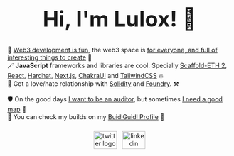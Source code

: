 <div align="center">
  <h1 style="font-size: 48px">Hi, I'm Lulox! 👋</h1>
</div>

🌱 [Web3 development is fun](https://speedrunethereum.com/), the web3 space is [for everyone, and full of interesting things to create](https://lulox.notion.site/Newbies-Lounge-68ea7c4c5f1a4ec29786be6a76516878) 💖<br />
🪄 **JavaScript** frameworks and libraries are cool. Specially [Scaffold-ETH 2](https://scaffoldeth.io/), [React](https://react.dev/learn), [Hardhat](https://hardhat.org/hardhat-network/docs/overview), [Next.js](https://nextjs.org/docs), [ChakraUI](https://chakra-ui.com/docs/components) and [TailwindCSS](https://tailwindcss.com/) 🔥<br />
🗿 Got a love/hate relationship with [Solidity](https://docs.soliditylang.org/en/latest/cheatsheet.html) and [Foundry](https://book.getfoundry.sh/). ⚒️<br />
<br />
🛡️ On the good days [I want to be an auditor](https://www.youtube.com/watch?v=pUWmJ86X_do), but sometimes [I need a good map](https://github.com/x676f64/secureum-mind_map) 🐥<br />
🏰 You can check my builds on my [BuidlGuidl Profile](https://buidlguidl.com/builders/0xfBD9Ca40386A8C632cf0529bbb16b4BEdB59a0A0) 💼

<div align="center">
  <div style="display: flex; align-items: center; justify-content: center; margin-top: 24px;">
    <a href="https://twitter.com/LuloxEth" target="_blank" style="margin-right: 12px;">
      <img src="https://raw.githubusercontent.com/maurodesouza/profile-readme-generator/master/src/assets/icons/social/twitter/default.svg" width="52" height="40" alt="twitter logo" />
    </a>
    <a href="https://www.linkedin.com/in/lulox/" target="_blank">
      <img src="https://raw.githubusercontent.com/maurodesouza/profile-readme-generator/master/src/assets/icons/social/linkedin/default.svg" width="52" height="40" alt="linkedin logo" />
    </a>
  </div>
</div>
